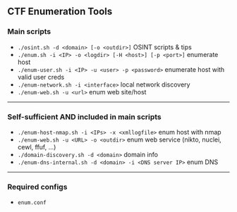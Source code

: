 ## CTF Enumeration Tools

### Main scripts
- `./osint.sh -d <domain> [-o <outdir>]` OSINT scripts & tips
- `./enum.sh -i <IP> -o <logdir> [-H <host>] [-p <port>]` enumerate host
- `./enum-user.sh -i <IP> -u <user> -p <password>` enumerate host with valid user creds
- `./enum-network.sh -i <interface>` local network discovery
- `./enum-web.sh -u <url>` enum web site/host

---
### Self-sufficient AND included in main scripts 
- `./enum-host-nmap.sh -i <IPs> -x <xmllogfile>` enum host with nmap
- `./enum-web.sh -u <URL> -o <outdir>` enum web service (nikto, nuclei, cewl, ffuf, ...)
- `./domain-discovery.sh -d <domain>` domain info
- `./enum-dns-internal.sh -d <domain> -i <DNS server IP>` enum DNS

---
### Required configs
- `enum.conf`
